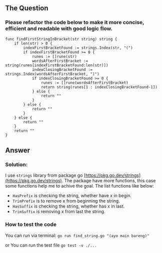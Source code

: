 ## The Question
### Please refactor the code below to make it more concise, efficient and readable with good logic flow.
```
func findFirstStringInBracket(str string) string {
	if len(str) > 0 {
		indexFirstBracketFound := strings.Index(str, "(")
		if indexFirstBracketFound >= 0 {
			runes := []rune(str)
			wordsAfterFirstBracket := string(runes[indexFirstBracketFound:len(str)])
			indexClosingBracketFound := strings.Index(wordsAfterFirstBracket, ")")
			if indexClosingBracketFound >= 0 {
				runes := []rune(wordsAfterFirstBracket)
				return string(runes[1 : indexClosingBracketFound-1])
			} else {
				return ""
			}
		} else {
			return ""
		}
	} else {
		return ""
	}
	return ""
}
```

## Answer
### Solution: 
I use `strings` library from package go [https://pkg.go.dev/strings](https://pkg.go.dev/strings). The package have more functions, this case some functions help me to achive the goal. The list functions like below:

- `HasPrefix` is checking the string, whether have x in begin.
- `TrimPrefix` is to remove x from beginning the string. 
- `HasSuffix` is checking the string, whether has x in last. 
- `TrimSuffix` is removing x from last the string.

### How to test the code
You can run via terminal: `go run find_string.go "(ayo main bareng)"`

or You can run the test file `go test -v ./...`
